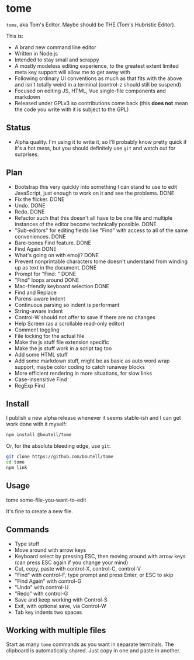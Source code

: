 # tome

`tome`, aka Tom's Editor. Maybe should be THE (Tom's Hubristic Editor).

This is:

* A brand new command line editor
* Written in Node.js
* Intended to stay small and scrappy
* A mostly modeless editing experience, to the greatest extent limited meta key support will allow me to get away with
* Following ordinary UI conventions as much as that fits with the above and isn't totally weird in a terminal (control-z should still be suspend)
* Focused on editing JS, HTML, Vue single-file components and markdown
* Released under GPLv3 so contributions come back (this **does not** mean the code you write with it
is subject to the GPL)

## Status

* Alpha quality. I'm using it to write it, so I'll probably know pretty quick if it's a hot mess, but you should definitely
use `git` and watch out for surprises.

## Plan

* Bootstrap this very quickly into something I can stand to use to edit JavaScript, just enough to work on it and see the problems. DONE
* Fix the flicker. DONE
* Undo. DONE
* Redo. DONE
* Refactor such that this doesn't all have to be one file and multiple instances of the editor become technically possible. DONE
* "Sub-editors" for editing fields like "Find" with access to all of the same conveniences. DONE
* Bare-bones Find feature. DONE
* Find Again DONE
* What's going on with emoji? DONE
* Prevent nonprintable characters tome doesn't understand from winding up as text in the document. DONE
* Prompt for "Find: " DONE
* "Find" loops around DONE
* Mac-friendly keyboard selection DONE
* Find and Replace
* Parens-aware indent
* Continuous parsing so indent is performant
* String-aware indent
* Control-W should not offer to save if there are no changes
* Help Screen (as a scrollable read-only editor)
* Comment toggling
* File locking for the actual file
* Make the js stuff file extension specific
* Make the js stuff work in a script tag too
* Add some HTML stuff
* Add some markdown stuff, might be as basic as auto word wrap support, maybe color coding to catch runaway blocks
* More efficient rendering in more situations, for slow links
* Case-insensitive Find
* RegExp Find

## Install

I publish a new alpha release whenever it seems stable-ish and
I can get work done with it myself:

```bash
npm install @boutell/tome
```

Or, for the absolute bleeding edge, use `git`:

```bash
git clone https://github.com/boutell/tome
cd tome
npm link
```

## Usage

tome some-file-you-want-to-edit

It's fine to create a new file.

## Commands

* Type stuff
* Move around with arrow keys
* Keyboard select by pressing ESC, then moving around with arrow keys
(can press ESC again if you change your mind)
* Cut, copy, paste with control-X, control-C, control-V
* "Find" with control-F, type prompt and press Enter, or ESC to skip
* "Find Again" with control-G
* "Undo" with control-U
* "Redo" with control-G
* Save and keep working with Control-S
* Exit, with optional save, via Control-W
* Tab key indents two spaces

## Working with multiple files

Start as many `tome` commands as you want in separate terminals. The clipboard is automatically shared. Just copy in one and paste in another.
